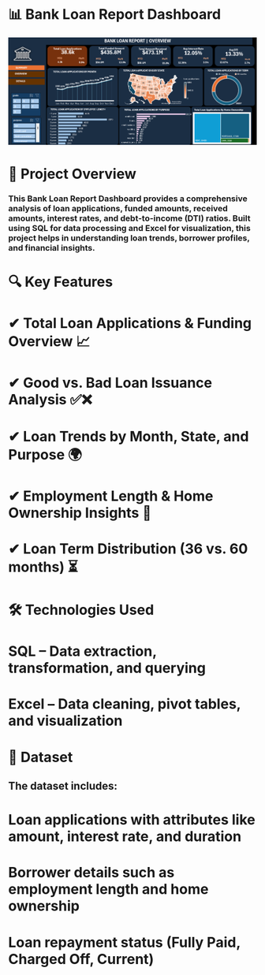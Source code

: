# 📊 Bank Loan Report Dashboard
![bank_loan_overview](https://github.com/NandiniGangadar/bank_loan_project/blob/main/bank_loan_overview.png)

# 📌 Project Overview
### This Bank Loan Report Dashboard provides a comprehensive analysis of loan applications, funded amounts, received amounts, interest rates, and debt-to-income (DTI) ratios. Built using SQL for data processing and Excel for visualization, this project helps in understanding loan trends, borrower profiles, and financial insights.
# 🔍 Key Features
# ✔ Total Loan Applications & Funding Overview 📈
# ✔ Good vs. Bad Loan Issuance Analysis ✅❌
# ✔ Loan Trends by Month, State, and Purpose 🌍
# ✔ Employment Length & Home Ownership Insights 🏡
# ✔ Loan Term Distribution (36 vs. 60 months) ⏳
# 🛠 Technologies Used
# SQL – Data extraction, transformation, and querying
# Excel – Data cleaning, pivot tables, and visualization
# 📂 Dataset
## The dataset includes:
# Loan applications with attributes like amount, interest rate, and duration
# Borrower details such as employment length and home ownership
# Loan repayment status (Fully Paid, Charged Off, Current)


